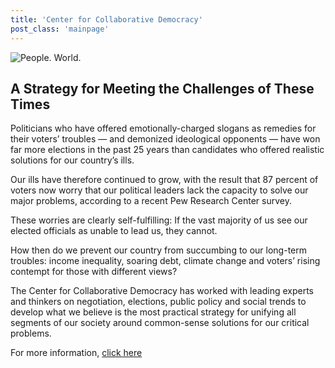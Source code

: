 ```yaml
---
title: 'Center for Collaborative Democracy'
post_class: 'mainpage'
---
```


![People. World.](/files/people-world.jpg)

## A Strategy for Meeting the Challenges of These Times

Politicians who have offered emotionally-charged slogans as remedies for their voters’ troubles — and demonized ideological opponents — have won far more elections in the past 25 years than candidates who offered realistic solutions for our country’s ills. 

Our ills have therefore continued to grow, with the result that 87 percent of voters now worry that our political leaders lack the capacity to solve our major problems, according to a recent Pew Research Center survey. 

These worries are clearly self-fulfilling: If the vast majority of us see our elected officials as unable to lead us, they cannot. 

How then do we prevent our country from succumbing to our long-term troubles: income inequality, soaring debt, climate change and voters’ rising contempt for those with different views? 

The Center for Collaborative Democracy has worked with leading experts and thinkers on negotiation, elections, public policy and social trends to develop what we believe is the most practical strategy for unifying all segments of our society around common-sense solutions for our critical problems.

For more information, [click here][2]

[2]: http://www.GenuineRepresentation.org/future
